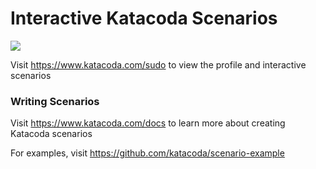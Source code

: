 # Interactive Katacoda Scenarios

[![](http://shields.katacoda.com/katacoda/sudo/count.svg)](https://www.katacoda.com/sudo "Get your profile on Katacoda.com")

Visit https://www.katacoda.com/sudo to view the profile and interactive scenarios

### Writing Scenarios
Visit https://www.katacoda.com/docs to learn more about creating Katacoda scenarios

For examples, visit https://github.com/katacoda/scenario-example
